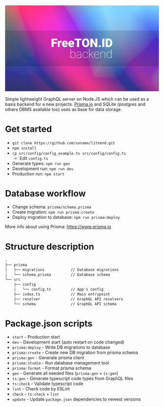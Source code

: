 ![](.github/project_logo.png)

Simple lightweight GraphQL server on Node.JS which can be used as a basis backend for a new projects.
[Prisma.io](https://www.prisma.io) and SQLite (postgres and others DBMS available too) uses as base for data storage.

# Get started

- `git clone https://github.com/uxname/liteend.git`
- `npm install`
- `cp src/config/config_example.ts src/config/config.ts`
    - Edit `config.ts`
- Generate types: `npm run gen`
- Development run: `npm run dev`
- Production run: `npm start`

# Database workflow

- Change schema: `prisma/schema.prisma`
- Create migration: `npm run prisma:create`
- Deploy migration to database: `npm run prisma:deploy`

More info about using Prisma: https://www.prisma.io

# Structure description

```
.
├── prisma
│   ├── migrations            // Database migrations
│   └── schema.prisma         // Database schema
└── src
    ├── config
    │   └── config.ts         // App's config
    ├── index.ts              // Main entrypoint
    ├── resolver              // GraphQL API resolvers
    └── schema                // GraphQL API schema
```

# Package.json scripts

- `start` - Production start
- `dev` - Development start (auto restart on code changed)
- `prisma:deploy` - Write DB migrations to database
- `prisma:create` - Create new DB migration from prisma schema
- `prisma:gen` - Generate prisma client
- `prisma:studio` - Run database management tool
- `prisma:format` - Format prisma schema
- `gen` - Generate all needed files (`prisma:gen` + `ts:gen`)
- `ts:gen` - Generate typescript code types from GraphQL files
- `ts:check` - Validate typescript code
- `lint` - Check code by ESLint
- `check` - `ts:check` + `lint`
- `update` - Update `package.json` dependencies to newest versions  
